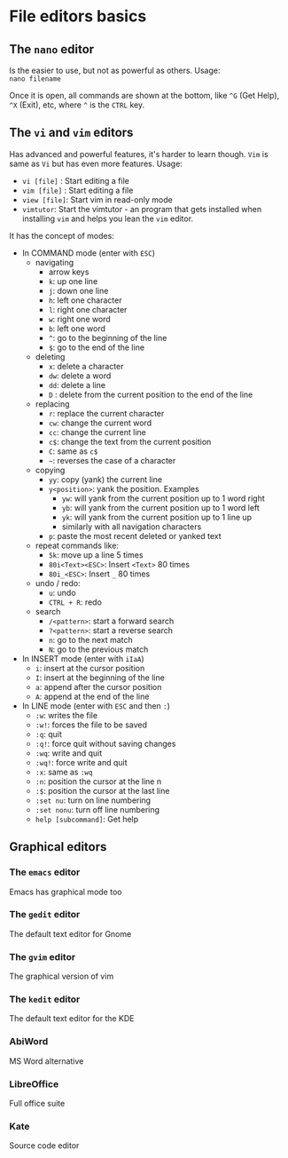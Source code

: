 # File editors basics
## The `nano` editor
Is the easier to use, but not as powerful as others. Usage:<br>
`nano filename`

Once it is open, all commands are shown at the bottom, like `^G` (Get Help), `^X` (Exit), etc, where `^` is the `CTRL` key.

## The `vi` and `vim` editors
Has advanced and powerful features, it's harder to learn though. `Vim` is same as `Vi` but has even more features. Usage: <br>
- `vi [file]` : Start editing a file
- `vim [file]` : Start editing a file
- `view [file]`: Start vim in read-only mode
- `vimtutor`: Start the vimtutor - an program that gets installed when installing `vim` and helps you lean the `vim` editor.

It has the concept of modes:
- In COMMAND mode (enter with `ESC`)
    - navigating
        - arrow keys
        - `k`: up one line
        - `j`: down one line
        - `h`: left one character
        - `l`: right one character
        - `w`: right one word
        - `b`: left one word
        - `^`: go to the beginning of the line
        - `$`: go to the end of the line
    - deleting
        - `x`: delete a character
        - `dw`: delete a word
        - `dd`: delete a line
        - `D` : delete from the current position to the end of the line
    - replacing
        - `r`: replace the current character
        - `cw`: change the current word
        - `cc`: change the current line
        - `c$`: change the text from the current position
        - `C`: same as `c$`
        - `~`: reverses the case of a character
    - copying
        - `yy`: copy (yank) the current line
        - `y<position>`: yank the position. Examples
            - `yw`: will yank from the current position up to 1 word right
            - `yb`: will yank from the current position up to 1 word left
            - `yk`: will yank from the current position up to 1 line up
            - similarly with all navigation characters
        - `p`: paste the most recent deleted or yanked text
    - repeat commands like:
        - `5k`: move up a line 5 times
        - `80i<Text><ESC>`: Insert `<Text>` 80 times
        - `80i_<ESC>`: Insert `_` 80 times
    - undo / redo:
        - `u`: undo
        - `CTRL + R`: redo
    - search
        - `/<pattern>`: start a forward search
        - `?<pattern>`: start a reverse search
        - `n`: go to the next match
        - `N`: go to the previous match
- In INSERT mode (enter with `iIaA`)
    - `i`: insert at the cursor position
    - `I`: insert at the beginning of the line
    - `a`: append after the cursor position
    - `A`: append at the end of the line
- In LINE mode (enter with `ESC` and then `:`)
    - `:w`: writes the file
    - `:w!`: forces the file to be saved
    - `:q`: quit
    - `:q!`: force quit without saving changes
    - `:wq`: write and quit
    - `:wq!`: force write and quit
    - `:x`: same as `:wq`
    - `:n`: position the cursor at the line n
    - `:$`: position the cursor at the last line
    - `:set nu`: turn on line numbering
    - `:set nonu`: turn off line numbering
    - `help [subcommand]`: Get help



## Graphical editors
### The `emacs` editor
Emacs has graphical mode too

### The `gedit` editor
The default text editor for Gnome

### The `gvim` editor
The graphical version of vim

### The `kedit` editor
The default text editor for the KDE

### AbiWord
MS Word alternative

### LibreOffice
Full office suite

### Kate
Source code editor